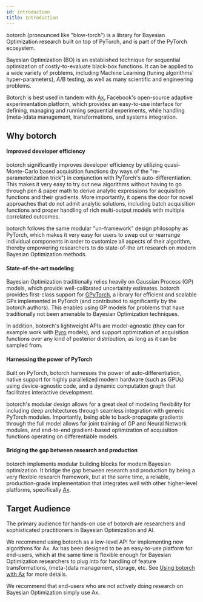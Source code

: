 ```yaml
---
id: introduction
title: Introduction
---
```


botorch (pronounced like "blow-torch") is a library for Bayesian Optimization
research built on top of PyTorch, and is part of the PyTorch ecosystem.

Bayesian Optimization (BO) is an established technique for sequential optimization
of costly-to-evaluate black-box functions. It can be applied to a wide variety
of problems, including Machine Learning (tuning algorithms' hyper-parameters),
A/B testing, as well as many scientific and engineering problems.

Botorch is best used in tandem with [Ax](https://github.com/facebook/Ax),
Facebook's open-source adaptive experimentation platform, which provides an
easy-to-use interface for defining, managing and running sequential experiments,
while handling (meta-)data management, transformations, and systems integration.


## Why botorch

#### Improved developer efficiency

botorch significantly improves developer efficiency by utilizing quasi-Monte-Carlo
based acquisition functions (by ways of the "re-parameterization trick") in
conjunction with PyTorch's auto-differentiation. This makes it very easy to try
out new algorithms without having to go through pen & paper math to derive
analytic expressions for acquisition functions and their gradients.
More importantly, it opens the door for novel approaches that do not admit
analytic solutions, including batch acquisition functions and proper handling of
rich multi-output models with multiple correlated outcomes.

botorch follows the same modular "un-framework" design philosophy as PyTorch,
which makes it very easy for users to swap out or rearrange individual components
in order to customize all aspects of their algorithm, thereby empowering
researchers to do state-of-the art research on modern Bayesian Optimization
methods.


#### State-of-the-art modeling

Bayesian Optimization traditionally relies heavily on Gaussian Process (GP)
models, which provide well-calibrated uncertainty estimates.
botorch provides first-class support for [GPyTorch](https://gpytorch.ai/), a
library for efficient and scalable GPs implemented in PyTorch (and contributed
to significantly by the botorch authors).
This enables using GP models for problems that have traditionally not been
amenable to Bayesian Optimization techniques.

In addition, botorch's lightweight APIs are model-agnostic (they can for example
work with [Pyro](http://pyro.ai/) models), and support optimization of acquisition
functions over any kind of posterior distribution, as long as it can be sampled from.


#### Harnessing the power of PyTorch

Built on PyTorch, botorch harnesses the power of auto-differentiation, native
support for highly parallelized modern hardware (such as GPUs) using device-agnostic
code, and a dynamic computation graph that facilitates interactive development.

botorch's modular design allows for a great deal of modeling flexibility for
including deep architectures through seamless integration with generic PyTorch
modules. Importantly, being able to back-propagate gradients through the full
model allows for joint training of GP and Neural Network modules, and end-to-end
gradient-based optimization of acquisition functions operating on differentiable
models.


#### Bridging the gap between research and production

botorch implements modular building blocks for modern Bayesian optimization.
It bridge the gap between research and production by being a very flexible
research framework, but at the same time, a reliable, production-grade
implementation that integrates well with other higher-level platforms,
specifically [Ax](https://github.com/facebook/Ax).


## Target Audience

The primary audience for hands-on use of botorch are researchers and
sophisticated practitioners in Bayesian Optimization and AI.

We recommend using botorch as a low-level API for implementing new algorithms
for Ax. Ax has been designed to be an easy-to-use platform for end-users, which
at the same time is flexible enough for Bayesian Optimization researchers to
plug into for handling of feature transformations, (meta-)data management,
storage, etc. See [Using botorch with Ax](../botorch_and_ax) for more details.

We recommend that end-users who are not actively doing research on Bayesian
Optimization simply use Ax.
